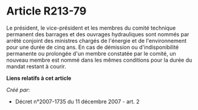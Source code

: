 # Article R213-79

Le président, le vice-président et les membres du comité technique permanent des barrages et des ouvrages hydrauliques sont
nommés par arrêté conjoint des ministres chargés de l'énergie et de l'environnement pour une durée de cinq ans. En cas de
démission ou d'indisponibilité permanente ou prolongée d'un membre constatée par le comité, un nouveau membre est nommé dans
les mêmes conditions pour la durée du mandat restant à courir.

**Liens relatifs à cet article**

_Créé par_:

  - Décret n°2007-1735 du 11 décembre 2007 - art. 2

